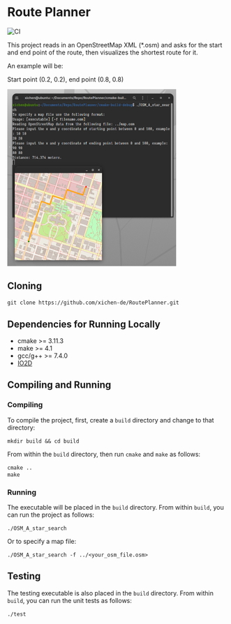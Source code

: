 # Route Planner

![CI](https://github.com/xichen-de/RoutePlanner/actions/workflows/CI.yml/badge.svg)

This project reads in an OpenStreetMap XML (*.osm) and asks for the start and end point of the route, then visualizes the shortest route for it.

An example will be:

Start point (0.2, 0.2), end point (0.8, 0.8)

<img src="README.assets/map.png" alt="map" style="zoom:50%;" />

## Cloning

```
git clone https://github.com/xichen-de/RoutePlanner.git
```

## Dependencies for Running Locally
* cmake >= 3.11.3
* make >= 4.1
* gcc/g++ >= 7.4.0
* [IO2D](https://github.com/cpp-io2d/P0267_RefImpl/blob/master/BUILDING.md)

## Compiling and Running

### Compiling
To compile the project, first, create a `build` directory and change to that directory:
```
mkdir build && cd build
```
From within the `build` directory, then run `cmake` and `make` as follows:
```
cmake ..
make
```
### Running
The executable will be placed in the `build` directory. From within `build`, you can run the project as follows:
```
./OSM_A_star_search
```
Or to specify a map file:
```
./OSM_A_star_search -f ../<your_osm_file.osm>
```

## Testing

The testing executable is also placed in the `build` directory. From within `build`, you can run the unit tests as follows:
```
./test
```
